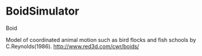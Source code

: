 BoidSimulator
=============

Boid

Model of coordinated animal motion such as bird flocks and fish schools by C.Reynolds(1986).
http://www.red3d.com/cwr/boids/

